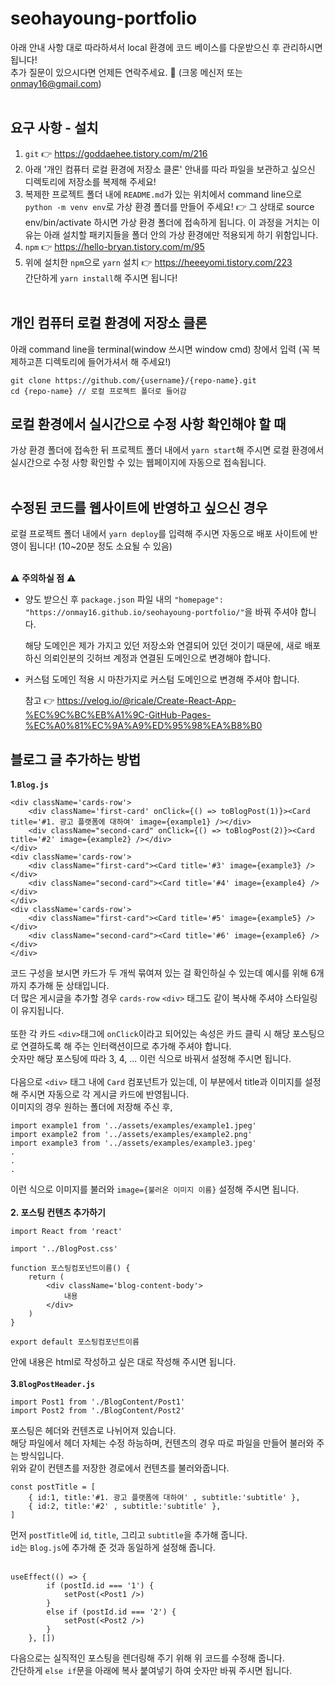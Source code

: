 # seohayoung-portfolio

아래 안내 사항 대로 따라하셔서 local 환경에 코드 베이스를 다운받으신 후 관리하시면 됩니다!<br/>
추가 질문이 있으시다면 언제든 연락주세요. 🙂 (크몽 메신저 또는 onmay16@gmail.com) <br/><br/>

요구 사항 - 설치
-----
1. `git` 👉 https://goddaehee.tistory.com/m/216
2. 아래 '개인 컴퓨터 로컬 환경에 저장소 클론' 안내를 따라 파일을 보관하고 싶으신 디렉토리에 저장소를 복제해 주세요!
3. 복제한 프로젝트 폴더 내에 `README.md`가 있는 위치에서 command line으로 `python -m venv env`로 가상 환경 폴더를 만들어 주세요! 👉 그 상태로 source env/bin/activate 하시면 가상 환경 폴더에 접속하게 됩니다. 이 과정을 거치는 이유는 아래 설치할 패키지들을 폴더 안의 가상 환경에만 적용되게 하기 위함입니다.
4. `npm` 👉 https://hello-bryan.tistory.com/m/95
5. 위에 설치한 `npm`으로 `yarn` 설치 👉 https://heeeyomi.tistory.com/223<br/>
   간단하게 `yarn install`해 주시면 됩니다!<br/><br/>
   
개인 컴퓨터 로컬 환경에 저장소 클론
-----
아래 command line을 terminal(window 쓰시면 window cmd) 창에서 입력 (꼭 복제하고픈 디렉토리에 들어가셔서 해 주세요!)
```
git clone https://github.com/{username}/{repo-name}.git
cd {repo-name} // 로컬 프로젝트 폴더로 들어감 
```

로컬 환경에서 실시간으로 수정 사항 확인해야 할 때
-----
가상 환경 폴더에 접속한 뒤 프로젝트 폴더 내에서 `yarn start`해 주시면 로컬 환경에서 실시간으로 수정 사항 확인할 수 있는 웹페이지에 자동으로 접속됩니다.<br/><br/>


수정된 코드를 웹사이트에 반영하고 싶으신 경우
-----
로컬 프로젝트 폴더 내에서 `yarn deploy`를 입력해 주시면 자동으로 배포 사이트에 반영이 됩니다! (10~20분 정도 소요될 수 있음)<br/><br/>

⚠️ **주의하실 점** ⚠️
- 양도 받으신 후 `package.json` 파일 내의 `"homepage": "https://onmay16.github.io/seohayoung-portfolio/"`을 바꿔 주셔야 합니다.
  
   해당 도메인은 제가 가지고 있던 저장소와 연결되어 있던 것이기 때문에, 새로 배포하신 의뢰인분의 깃허브 계정과 연결된 도메인으로 변경해야 합니다.
- 커스텀 도메인 적용 시 마찬가지로 커스텀 도메인으로 변경해 주셔야 합니다.

   참고 👉 https://velog.io/@ricale/Create-React-App-%EC%9C%BC%EB%A1%9C-GitHub-Pages-%EC%A0%81%EC%9A%A9%ED%95%98%EA%B8%B0
   
블로그 글 추가하는 방법
-----
**1.`Blog.js`**
```
<div className='cards-row'>
    <div className='first-card' onClick={() => toBlogPost(1)}><Card title='#1. 광고 플랫폼에 대하여' image={example1} /></div>
    <div className="second-card" onClick={() => toBlogPost(2)}><Card title='#2' image={example2} /></div>
</div>
<div className='cards-row'>
    <div className="first-card"><Card title='#3' image={example3} /></div>
    <div className="second-card"><Card title='#4' image={example4} /></div>
</div>
<div className='cards-row'>
    <div className="first-card"><Card title='#5' image={example5} /></div>
    <div className="second-card"><Card title='#6' image={example6} /></div>
</div>
```
코드 구성을 보시면 카드가 두 개씩 묶여져 있는 걸 확인하실 수 있는데 예시를 위해 6개까지 추가해 둔 상태입니다.<br/>
더 많은 게시글을 추가할 경우 `cards-row` `<div>` 태그도 같이 복사해 주셔야 스타일링이 유지됩니다.<br/>
<br/>
또한 각 카드 `<div>`태그에 `onClick`이라고 되어있는 속성은 카드 클릭 시 해당 포스팅으로 연결하도록 해 주는 인터랙션이므로 추가해 주셔야 합니다.<br/>
숫자만 해당 포스팅에 따라 3, 4, ... 이런 식으로 바꿔서 설정해 주시면 됩니다.<br/>
<br/>
다음으로 `<div>` 태그 내에 `Card` 컴포넌트가 있는데, 이 부분에서 title과 이미지를 설정해 주시면 자동으로 각 게시글 카드에 반영됩니다.<br/>
이미지의 경우 원하는 폴더에 저장해 주신 후,
```
import example1 from '../assets/examples/example1.jpeg'
import example2 from '../assets/examples/example2.png'
import example3 from '../assets/examples/example3.jpeg'
.
.
.
```
이런 식으로 이미지를 불러와 `image={불러온 이미지 이름}` 설정해 주시면 됩니다.<br/>
<br/>
**2. 포스팅 컨텐츠 추가하기**
```
import React from 'react'

import '../BlogPost.css'

function 포스팅컴포넌트이름() {
    return (
        <div className='blog-content-body'>
            내용
        </div>
    )
}

export default 포스팅컴포넌트이름
```
안에 내용은 html로 작성하고 싶은 대로 작성해 주시면 됩니다.<br/>
<br/>
**3.`BlogPostHeader.js`**
```
import Post1 from './BlogContent/Post1'
import Post2 from './BlogContent/Post2'
```
포스팅은 헤더와 컨텐츠로 나뉘어져 있습니다.<br/>
해당 파일에서 헤더 자체는 수정 하능하며, 컨텐츠의 경우 따로 파일을 만들어 불러와 주는 방식입니다.<br/>
위와 같이 컨텐츠를 저장한 경로에서 컨텐츠를 불러와줍니다.<br/>
```
const postTitle = [
    { id:1, title:'#1. 광고 플랫폼에 대하여' , subtitle:'subtitle' },
    { id:2, title:'#2' , subtitle:'subtitle' },
]
```
먼저 `postTitle`에 `id`, `title`, 그리고 `subtitle`을 추가해 줍니다.<br/>
`id`는 `Blog.js`에 추가해 준 것과 동일하게 설정해 줍니다.<br/>
<br/>
```
useEffect(() => {
        if (postId.id === '1') {
            setPost(<Post1 />)
        }
        else if (postId.id === '2') {
            setPost(<Post2 />)
        }
    }, [])
```
다음으로는 실직적인 포스팅을 렌더링해 주기 위해 위 코드를 수정해 줍니다.<br/>
간단하게 `else if`문을 아래에 복사 붙여넣기 하여 숫자만 바꿔 주시면 됩니다.<br/>
<br/>



